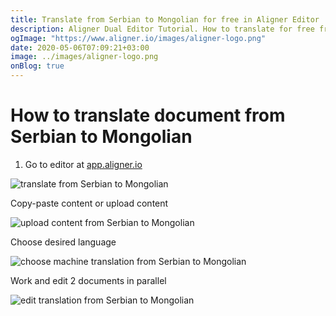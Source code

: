 ```yaml
---
title: Translate from Serbian to Mongolian for free in Aligner Editor
description: Aligner Dual Editor Tutorial. How to translate for free from Serbian to Mongolian. Aligner is multilingual document management platform. 
ogImage: "https://www.aligner.io/images/aligner-logo.png"
date: 2020-05-06T07:09:21+03:00
image: ../images/aligner-logo.png
onBlog: true
---
```


# How to translate document from Serbian to Mongolian

1. Go to editor at [app.aligner.io](https://app.aligner.io "Aligner App web page")

![translate from Serbian to Mongolian](../aligner-blank-editor.png "translate from Serbian to Mongolian")

Copy-paste content or upload content

![upload content from Serbian to Mongolian](../aligner-uploaded-document.png "upload content from Serbian to Mongolian")

Choose desired language

![choose machine translation from Serbian to Mongolian](../aligner-language-dropdown.png "choose machine translation from Serbian to Mongolian")

Work and edit 2 documents in parallel

![edit translation from Serbian to Mongolian](../aligner-double-sitded-editor.png "edit translation from Serbian to Mongolian")

